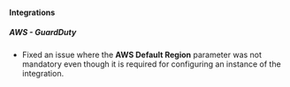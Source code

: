 
#### Integrations
##### AWS - GuardDuty
- Fixed an issue where the **AWS Default Region** parameter was not mandatory even though it is required for configuring an instance of the integration. 
